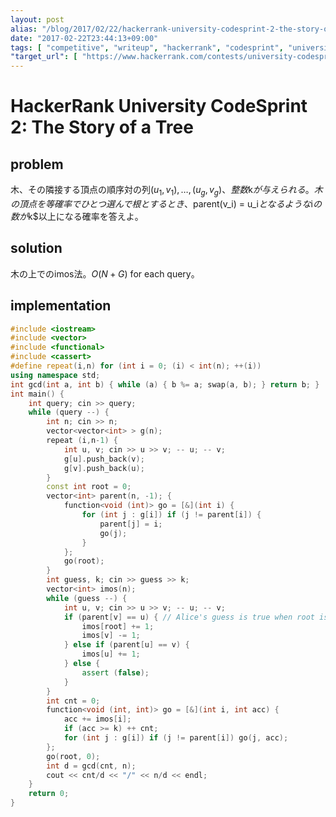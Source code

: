 ```yaml
---
layout: post
alias: "/blog/2017/02/22/hackerrank-university-codesprint-2-the-story-of-a-tree/"
date: "2017-02-22T23:44:13+09:00"
tags: [ "competitive", "writeup", "hackerrank", "codesprint", "university-codesprint", "tree", "imos-method" ]
"target_url": [ "https://www.hackerrank.com/contests/university-codesprint-2/challenges/the-story-of-a-tree" ]
---
```


# HackerRank University CodeSprint 2: The Story of a Tree

## problem

木、その隣接する頂点の順序対の列$(u_1, v_1), \dots, (u_g, v_g)$$、整数$k$が与えられる。
木の頂点を等確率でひとつ選んで根とするとき、$parent(v_i) = u_i$となるような$i$の数が$k$以上になる確率を答えよ。

## solution

木の上でのimos法。$O(N + G)$ for each query。

## implementation

``` c++
#include <iostream>
#include <vector>
#include <functional>
#include <cassert>
#define repeat(i,n) for (int i = 0; (i) < int(n); ++(i))
using namespace std;
int gcd(int a, int b) { while (a) { b %= a; swap(a, b); } return b; }
int main() {
    int query; cin >> query;
    while (query --) {
        int n; cin >> n;
        vector<vector<int> > g(n);
        repeat (i,n-1) {
            int u, v; cin >> u >> v; -- u; -- v;
            g[u].push_back(v);
            g[v].push_back(u);
        }
        const int root = 0;
        vector<int> parent(n, -1); {
            function<void (int)> go = [&](int i) {
                for (int j : g[i]) if (j != parent[i]) {
                    parent[j] = i;
                    go(j);
                }
            };
            go(root);
        }
        int guess, k; cin >> guess >> k;
        vector<int> imos(n);
        while (guess --) {
            int u, v; cin >> u >> v; -- u; -- v;
            if (parent[v] == u) { // Alice's guess is true when root is 0
                imos[root] += 1;
                imos[v] -= 1;
            } else if (parent[u] == v) {
                imos[u] += 1;
            } else {
                assert (false);
            }
        }
        int cnt = 0;
        function<void (int, int)> go = [&](int i, int acc) {
            acc += imos[i];
            if (acc >= k) ++ cnt;
            for (int j : g[i]) if (j != parent[i]) go(j, acc);
        };
        go(root, 0);
        int d = gcd(cnt, n);
        cout << cnt/d << "/" << n/d << endl;
    }
    return 0;
}
```
